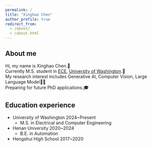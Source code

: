 ```yaml
---
permalink: /
title: "Xinghao Chen"
author_profile: true
redirect_from: 
  - /about/
  - /about.html
---
```


About me
-----
Hi, my name is Xinghao Chen.:wave:  
Currently M.S. student in [ECE](https://www.ece.uw.edu/), [University of Washington](https://www.washington.edu/).:school:  
My research interest includes Generative AI, Computer Vision, Large Language Model:technologist:  
Preparing for future PhD applications.:mortar_board:

Education experience
-----
* University of Washington 2024~Present
  * M.S. in Electrical and Computer Engineering
* Henan University 2020~2024
  * B.E. in Automation
* Hengshui High School 2017~2020